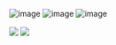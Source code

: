 ![image](https://badges.pufler.dev/years/taiga-n)
![image](https://badges.pufler.dev/repos/taiga-n)
![image](https://badges.pufler.dev/commits/all/taiga)

<a>
  <img align="center" src="https://github-readme-stats.vercel.app/api?username=taiga-n&hide=stars,contribs&count_private=true&show_icons=true" />
</a>
<a>
  <img align="center" src="https://github-readme-stats.vercel.app/api/top-langs/?username=taiga-n&layout=compact" />
</a>

<!---
Nice to meet you, はじめまして
- 👋 Hi, I’m @taiga-n, Taiga Nishimura
- 👀 I’m interested in Health Care Device, and Medical Deep Learning AI
- 🌱 I’m currently learning Flutter, Deep Learning
- 💞️ I’m looking to collaborate on making health care device.
--->

<!---
taiga-n/taiga-n is a ✨ special ✨ repository because its `README.md` (this file) appears on your GitHub profile.
You can click the Preview link to take a look at your changes.
--->
